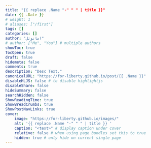 ```yaml
---
title: "{{ replace .Name "-" " " | title }}"
date: {{ .Date }}
# weight: 1
# aliases: ["/first"]
tags: []
categories: []
author: "امانوئل"
# author: ["Me", "You"] # multiple authors
showToc: true
TocOpen: true
draft: false
hidemeta: false
comments: true
description: "Desc Text."
canonicalURL: "https://for-liberty.github.io/post/{{ .Name }}"
disableHLJS: false # to disable highlightjs
disableShare: false
hideSummary: false
searchHidden: false
ShowReadingTime: true
ShowBreadCrumbs: true
ShowPostNavLinks: true
cover:
    image: "https://for-liberty.github.io/images/" 
    alt: '{{ replace .Name "-" " " | title }} '
    caption: "<text>" # display caption under cover
    relative: false # when using page bundles set this to true
    hidden: true # only hide on current single page
---
```

